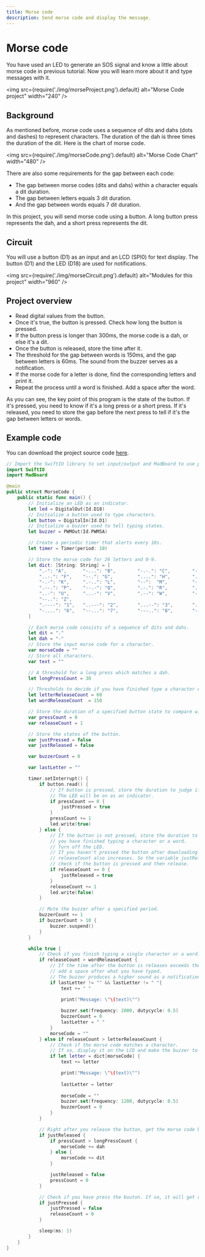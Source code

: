 ```yaml
---
title: Morse code
description: Send morse code and display the message.
---
```


# Morse code

You have used an LED to generate an SOS signal and know a little about morse code in previous tutorial. Now you will learn more about it and type messages with it.

<img
  src={require('./img/morseProject.png').default}
  alt="Morse Code project" width="240"
/>

## Background

As mentioned before, morse code uses a sequence of dits and dahs (dots and dashes) to represent characters. The duration of the dah is three times the duration of the dit. Here is the chart of morse code. 

<img
  src={require('./img/morseCode.png').default}
  alt="Morse Code Chart" width="480"
/>

There are also some requirements for the gap between each code: 
* The gap between morse codes (dits and dahs) within a character equals a dit duration. 
* The gap between letters equals 3 dit duration. 
* And the gap between words equals 7 dit duration. 

In this project, you will send morse code using a button. A long button press represents the dah, and a short press represents the dit.

## Circuit

You will use a button (D1) as an input and an LCD (SPI0) for text display. The button (D1) and the LED (D18) are used for notifications.

<img
  src={require('./img/morseCircuit.png').default}
  alt="Modules for this project" width="960"
/>

## Project overview

* Read digital values from the button.
* Once it's true, the button is pressed. Check how long the button is pressed. 
* If the button press is longer than 300ms, the morse code is a dah, or else it's a dit.
* Once the button is released, store the time after it.
* The threshold for the gap between words is 150ms, and the gap between letters is 60ms. The sound from the buzzer serves as a notification.
* If the morse code for a letter is done, find the corresponding letters and print it.
* Repeat the process until a word is finished. Add a space after the word.

As you can see, the key point of this program is the state of the button. If it's pressed, you need to know if it's a long press or a short press. If it's released, you need to store the gap before the next press to tell if it's the gap between letters or words.


## Example code

You can download the project source code [here](https://github.com/madmachineio/MadExamples/tree/main/Examples/SwiftIOPlayground/12MoreProjects/MorseCode).

```swift title="MorseCode.swift" showLineNumbers
// Import the SwiftIO library to set input/output and MadBoard to use pin id.
import SwiftIO
import MadBoard

@main
public struct MorseCode {
    public static func main() {
        // Initialize an LED as an indicator.
        let led = DigitalOut(Id.D18)
        // Initialize a button used to type characters.
        let button = DigitalIn(Id.D1)
        // Initialize a buzzer used to tell typing states.
        let buzzer = PWMOut(Id.PWM5A)

        // Create a periodic timer that alerts every 10s.
        let timer = Timer(period: 10)

        // Store the morse code for 26 letters and 0-9.
        let dict: [String: String] = [
            ".-": "A",      "-...": "B",        "-.-.": "C",        "-..": "D",         ".": "E",
            "..-.": "F",    "--.": "G",         "....": "H",        "..": "I",          ".---": "J",
            "-.-": "K",     ".-..": "L",        "--":  "M",         "-.": "N",          "---": "O",
            ".--.": "P",    "--.-": "Q",        ".-.": "R",         "...":  "S",        "-": "T",
            "..-": "U",     "...-": "V",        ".--": "W",         "-..-": "X",        "-.--": "Y",
            "--..": "Z",
            ".----": "1",   "..---": "2",       "...--": "3",       "....-": "4",       ".....": "5",
            "-....": "6",   "--...": "7",       "---..": "8",       "----.": "9",       "-----": "0"
        ]

        // Each morse code consists of a sequence of dits and dahs.
        let dit = "."
        let dah = "-"
        // Store the input morse code for a character.
        var morseCode = ""
        // Store all characters.
        var text = ""

        // A threshold for a long press which matches a dah.
        let longPressCount = 30

        // Thresholds to decide if you have finished type a character or a word.
        let letterReleaseCount = 60
        let wordReleaseCount  = 150

        // Store the duration of a specified button state to compare with the thresholds above.
        var pressCount = 0
        var releaseCount = 1

        // Store the states of the button.
        var justPressed = false
        var justReleased = false

        var buzzerCount = 0

        var lastLetter = ""

        timer.setInterrupt() {
            if button.read() {
                // If button is pressed, store the duration to judge if it's long press or short press.
                // The LED will be on as an indicator.
                if pressCount == 0 {
                    justPressed = true
                }
                pressCount += 1
                led.write(true)
            } else {
                // If the button is not pressed, store the duration to judge if 
                // you have finished typing a character or a word.
                // Turn off the LED.
                // If you haven't pressed the button after downloading your project, 
                // releaseCount also increases. So the variable justReleased is used to 
                // check if the button is pressed and then release.
                if releaseCount == 0 {
                    justReleased = true
                }
                releaseCount += 1
                led.write(false)
            }

            // Mute the buzzer after a specified period.
            buzzerCount += 1
            if buzzerCount > 10 {
                buzzer.suspend()
            }
        }

        while true {
            // Check if you finish typing a single character or a word.
            if releaseCount > wordReleaseCount {
                // If the time after the button is releases exceeds the threshold, 
                // add a space after what you have typed.
                // The buzzer produces a higher sound as a notification.
                if lastLetter != "" && lastLetter != " "{
                    text += " "

                    print("Message: \"\(text)\"")
                    
                    buzzer.set(frequency: 2000, dutycycle: 0.5)
                    buzzerCount = 0
                    lastLetter = " "
                }
                morseCode = ""
            } else if releaseCount > letterReleaseCount {
                // Check if the morse code matches a character.
                // If so, display it on the LCD and make the buzzer to produce a sound.
                if let letter = dict[morseCode] {
                    text += letter

                    print("Message: \"\(text)\"")
                    
                    lastLetter = letter
                    
                    morseCode = ""
                    buzzer.set(frequency: 1200, dutycycle: 0.5)
                    buzzerCount = 0
                }
            }

            // Right after you release the button, get the morse code based on the time that the button is pressed and store it.
            if justReleased {
                if pressCount > longPressCount {
                    morseCode += dah
                } else {
                    morseCode += dit
                }

                justReleased = false
                pressCount = 0
            }

            // Check if you have press the buuton. If so, it will get ready to store the duration after the button is release.
            if justPressed {
                justPressed = false
                releaseCount = 0
            }

            sleep(ms: 1)
        }
    }
}
```


